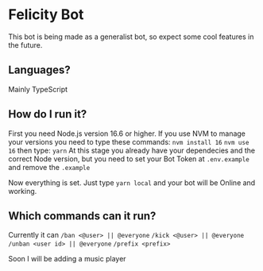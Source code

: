 # Felicity Bot

This bot is being made as a generalist bot, so expect some cool features in the future.

## Languages?

Mainly TypeScript

## How do I run it?

First you need Node.js version 16.6 or higher.
If you use NVM to manage your versions you need to type these commands:
`nvm install 16`
`nvm use 16`
then type:
`yarn`
At this stage you already have your dependecies and the correct Node version, but you need to set your Bot Token at `.env.example` and remove the `.example`

Now everything is set. Just type `yarn local` and your bot will be Online and working.

## Which commands can it run?

Currently it can
`/ban <@user> || @everyone`
`/kick <@user> || @everyone`
`/unban <user id> || @everyone`
`/prefix <prefix>`

Soon I will be adding a music player
